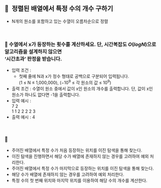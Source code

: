 ## **🧸  정렬된 배열에서 특정 수의 개수 구하기**

- N개의 원소를 포함하고 있는 수열이 오름차순으로 정렬
<br/>

### **🚪 수열에서 x가 등장하는 횟수를 계산하세요. 단, 시간복잡도  $O(logN)$으로 알고리즘을 설계하지 않으면 <br/> ‘시간초과’ 판정을 받습니다.**

- 입력 조건 :
    - 첫째 줄에 N과 x가 정수 형태로 공백으로 구분되어 입력됩니다. <br/> (1 ≤ N ≤ 1,000,000), ($-10^9$ ≤ 각 원소의 값 ≤ $10^9$)
- 출력 조건 : 수열이 원소 중에서 값이 x인 원소의 개수를 출력합니다. 단, 값이 x인 원소가 하나도 없다면 -1을 출력합니다.
- 입력 예시 : <br/>
    7 2 <br/>
    1 1 2 2 2 2 3 <br/>
- 출력 예시 : 4
<br/>

### **🔑**

- 주어진 배열에서 특정 수가 처음 등장하는 위치를 이진 탐색을 통해 찾는다.
- 이진 탐색을 진행하면서 해당 수가 배열에 존재하지 않는 경우를 고려하여 예외 처리한다.
- 주어진 배열에서 특정 수가 마지막으로 등장하는 위치를 이진 탐색을 통해 찾는다.
- 해당 수가 배열에 존재하지 않는 경우를 고려하여 예외 처리한다.
- 특정 수의 첫 번째 위치와 마지막 위치를 이용하여 해당 수의 개수를 계산한다.
